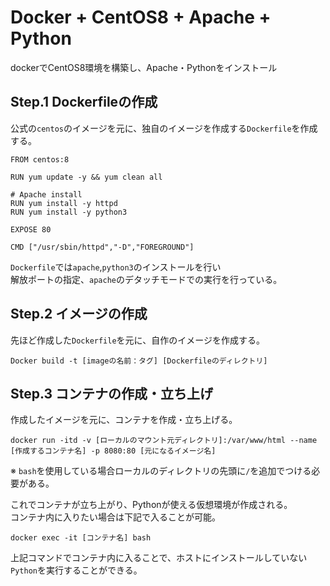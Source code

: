 # Docker + CentOS8 + Apache + Python

dockerでCentOS8環境を構築し、Apache・Pythonをインストール

## Step.1 Dockerfileの作成

公式の`centos`のイメージを元に、独自のイメージを作成する`Dockerfile`を作成する。   

```
FROM centos:8

RUN yum update -y && yum clean all

# Apache install
RUN yum install -y httpd
RUN yum install -y python3

EXPOSE 80

CMD ["/usr/sbin/httpd","-D","FOREGROUND"]
```

`Dockerfile`では`apache`,`python3`のインストールを行い  
解放ポートの指定、`apache`のデタッチモードでの実行を行っている。

## Step.2 イメージの作成

先ほど作成した`Dockerfile`を元に、自作のイメージを作成する。

```
Docker build -t [imageの名前：タグ] [Dockerfileのディレクトリ]
```

## Step.3 コンテナの作成・立ち上げ

作成したイメージを元に、コンテナを作成・立ち上げる。

```
docker run -itd -v [ローカルのマウント元ディレクトリ]:/var/www/html --name [作成するコンテナ名] -p 8080:80 [元になるイメージ名]
```

※ `bash`を使用している場合ローカルのディレクトリの先頭に`/`を追加でつける必要がある。

これでコンテナが立ち上がり、Pythonが使える仮想環境が作成される。  
コンテナ内に入りたい場合は下記で入ることが可能。

```
docker exec -it [コンテナ名] bash
```

上記コマンドでコンテナ内に入ることで、ホストにインストールしていない`Python`を実行することができる。
